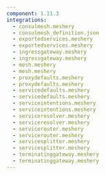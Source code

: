 ```yaml
---
component: 1.11.3
integrations:
  - consulmesh.meshery
  - consulmesh_definition.json
  - exportedservices.meshery
  - exportedservices.meshery
  - ingressgateway.meshery
  - ingressgateway.meshery
  - mesh.meshery
  - mesh.meshery
  - proxydefaults.meshery
  - proxydefaults.meshery
  - servicedefaults.meshery
  - servicedefaults.meshery
  - serviceintentions.meshery
  - serviceintentions.meshery
  - serviceresolver.meshery
  - serviceresolver.meshery
  - servicerouter.meshery
  - servicerouter.meshery
  - servicesplitter.meshery
  - servicesplitter.meshery
  - terminatinggateway.meshery
  - terminatinggateway.meshery
---
```

